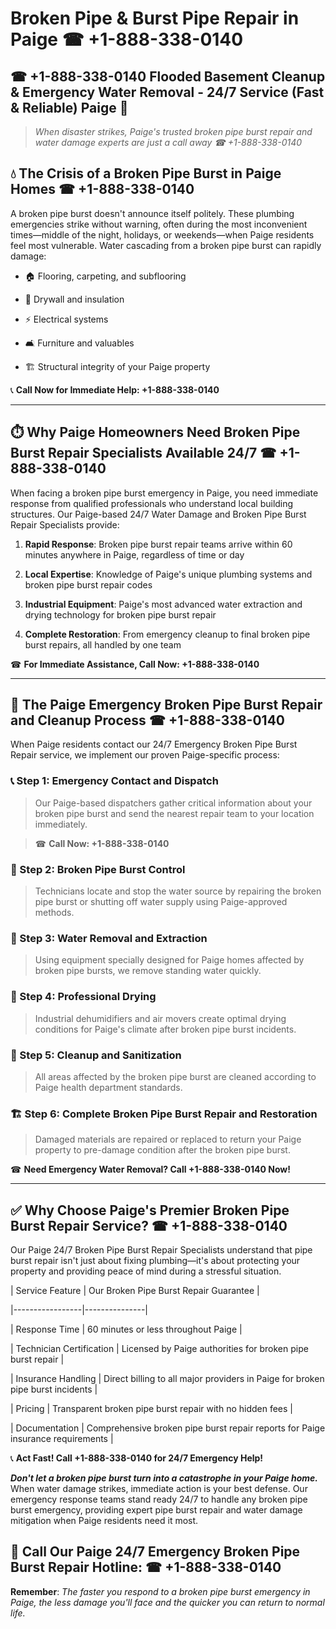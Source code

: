 # Broken Pipe & Burst Pipe Repair in Paige ☎ +1-888-338-0140  
## ☎ +1-888-338-0140 Flooded Basement Cleanup & Emergency Water Removal - 24/7 Service (Fast & Reliable) Paige 🚨  

> *When disaster strikes, Paige's trusted broken pipe burst repair and water damage experts are just a call away ☎ +1-888-338-0140*  

## 💧 The Crisis of a Broken Pipe Burst in Paige Homes ☎ +1-888-338-0140  

A broken pipe burst doesn't announce itself politely. These plumbing emergencies strike without warning, often during the most inconvenient times—middle of the night, holidays, or weekends—when Paige residents feel most vulnerable. Water cascading from a broken pipe burst can rapidly damage:  

* 🏠 Flooring, carpeting, and subflooring  
* 🧱 Drywall and insulation  
* ⚡ Electrical systems  
* 🛋️ Furniture and valuables  
* 🏗️ Structural integrity of your Paige property  

📞 **Call Now for Immediate Help: +1-888-338-0140**  

---  

## ⏱️ Why Paige Homeowners Need Broken Pipe Burst Repair Specialists Available 24/7 ☎ +1-888-338-0140  

When facing a broken pipe burst emergency in Paige, you need immediate response from qualified professionals who understand local building structures. Our Paige-based 24/7 Water Damage and Broken Pipe Burst Repair Specialists provide:  

1. **Rapid Response**: Broken pipe burst repair teams arrive within 60 minutes anywhere in Paige, regardless of time or day  
2. **Local Expertise**: Knowledge of Paige's unique plumbing systems and broken pipe burst repair codes  
3. **Industrial Equipment**: Paige's most advanced water extraction and drying technology for broken pipe burst repair  
4. **Complete Restoration**: From emergency cleanup to final broken pipe burst repairs, all handled by one team  

☎ **For Immediate Assistance, Call Now: +1-888-338-0140**  

---  

## 🔧 The Paige Emergency Broken Pipe Burst Repair and Cleanup Process ☎ +1-888-338-0140  

When Paige residents contact our 24/7 Emergency Broken Pipe Burst Repair service, we implement our proven Paige-specific process:  

### 📞 Step 1: Emergency Contact and Dispatch  
> Our Paige-based dispatchers gather critical information about your broken pipe burst and send the nearest repair team to your location immediately.  
> ☎ **Call Now: +1-888-338-0140**  

### 🚿 Step 2: Broken Pipe Burst Control  
> Technicians locate and stop the water source by repairing the broken pipe burst or shutting off water supply using Paige-approved methods.  

### 🌊 Step 3: Water Removal and Extraction  
> Using equipment specially designed for Paige homes affected by broken pipe bursts, we remove standing water quickly.  

### 💨 Step 4: Professional Drying  
> Industrial dehumidifiers and air movers create optimal drying conditions for Paige's climate after broken pipe burst incidents.  

### 🧼 Step 5: Cleanup and Sanitization  
> All areas affected by the broken pipe burst are cleaned according to Paige health department standards.  

### 🏗️ Step 6: Complete Broken Pipe Burst Repair and Restoration  
> Damaged materials are repaired or replaced to return your Paige property to pre-damage condition after the broken pipe burst.  

☎ **Need Emergency Water Removal? Call +1-888-338-0140 Now!**  

---  

## ✅ Why Choose Paige's Premier Broken Pipe Burst Repair Service? ☎ +1-888-338-0140  

Our Paige 24/7 Broken Pipe Burst Repair Specialists understand that pipe burst repair isn't just about fixing plumbing—it's about protecting your property and providing peace of mind during a stressful situation.  

| Service Feature | Our Broken Pipe Burst Repair Guarantee |  
|-----------------|---------------|  
| Response Time | 60 minutes or less throughout Paige |  
| Technician Certification | Licensed by Paige authorities for broken pipe burst repair |  
| Insurance Handling | Direct billing to all major providers in Paige for broken pipe burst incidents |  
| Pricing | Transparent broken pipe burst repair with no hidden fees |  
| Documentation | Comprehensive broken pipe burst repair reports for Paige insurance requirements |  

📞 **Act Fast! Call +1-888-338-0140 for 24/7 Emergency Help!**  

***Don't let a broken pipe burst turn into a catastrophe in your Paige home.*** When water damage strikes, immediate action is your best defense. Our emergency response teams stand ready 24/7 to handle any broken pipe burst emergency, providing expert pipe burst repair and water damage mitigation when Paige residents need it most.  

## 📱 Call Our Paige 24/7 Emergency Broken Pipe Burst Repair Hotline: ☎ +1-888-338-0140  

**Remember**: *The faster you respond to a broken pipe burst emergency in Paige, the less damage you'll face and the quicker you can return to normal life.*
